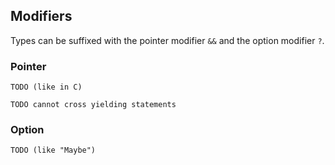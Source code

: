 ## Modifiers

Types can be suffixed with the pointer modifier `&&` and the option modifier
`?`.

### Pointer

`TODO (like in C)`

`TODO cannot cross yielding statements`

### Option

`TODO (like "Maybe")`
